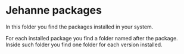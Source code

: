 # Jehanne packages

In this folder you find the packages installed in your system.

For each installed package you find a folder named after the package.
Inside such folder you find one folder for each version installed.
